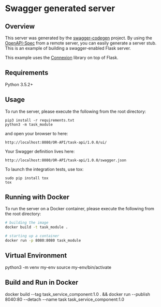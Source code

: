 # Swagger generated server

## Overview
This server was generated by the [swagger-codegen](https://github.com/swagger-api/swagger-codegen) project. By using the
[OpenAPI-Spec](https://github.com/swagger-api/swagger-core/wiki) from a remote server, you can easily generate a server stub.  This
is an example of building a swagger-enabled Flask server.

This example uses the [Connexion](https://github.com/zalando/connexion) library on top of Flask.

## Requirements
Python 3.5.2+

## Usage
To run the server, please execute the following from the root directory:

```
pip3 install -r requirements.txt
python3 -m task_module
```

and open your browser to here:

```
http://localhost:8080/OR-API/task-api/1.0.0/ui/
```

Your Swagger definition lives here:

```
http://localhost:8080/OR-API/task-api/1.0.0/swagger.json
```

To launch the integration tests, use tox:
```
sudo pip install tox
tox
```

## Running with Docker

To run the server on a Docker container, please execute the following from the root directory:

```bash
# building the image
docker build -t task_module .

# starting up a container
docker run -p 8080:8080 task_module
```

## Virtual Environment

python3 -m venv my-env
source my-env/bin/activate

## Build and Run in Docker

docker build --tag task_service_component:1.0 . && docker run --publish 8040:80 --detach --name task task_service_component:1.0